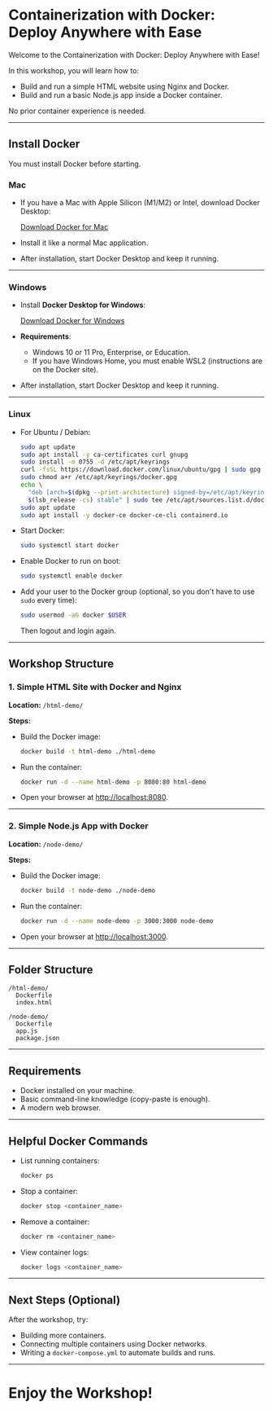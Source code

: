 # Containerization with Docker: Deploy Anywhere with Ease

Welcome to the Containerization with Docker: Deploy Anywhere with Ease!

In this workshop, you will learn how to:

- Build and run a simple HTML website using Nginx and Docker.
- Build and run a basic Node.js app inside a Docker container.

No prior container experience is needed.

---

## Install Docker

You must install Docker before starting.

### Mac

- If you have a Mac with Apple Silicon (M1/M2) or Intel, download Docker Desktop:
  
  [Download Docker for Mac](https://www.docker.com/products/docker-desktop/)

- Install it like a normal Mac application.
- After installation, start Docker Desktop and keep it running.

---

### Windows

- Install **Docker Desktop for Windows**:
  
  [Download Docker for Windows](https://www.docker.com/products/docker-desktop/)

- **Requirements**:
  - Windows 10 or 11 Pro, Enterprise, or Education.
  - If you have Windows Home, you must enable WSL2 (instructions are on the Docker site).
- After installation, start Docker Desktop and keep it running.

---

### Linux

- For Ubuntu / Debian:

  ```bash
  sudo apt update
  sudo apt install -y ca-certificates curl gnupg
  sudo install -m 0755 -d /etc/apt/keyrings
  curl -fsSL https://download.docker.com/linux/ubuntu/gpg | sudo gpg --dearmor -o /etc/apt/keyrings/docker.gpg
  sudo chmod a+r /etc/apt/keyrings/docker.gpg
  echo \
    "deb [arch=$(dpkg --print-architecture) signed-by=/etc/apt/keyrings/docker.gpg] https://download.docker.com/linux/ubuntu \
    $(lsb_release -cs) stable" | sudo tee /etc/apt/sources.list.d/docker.list > /dev/null
  sudo apt update
  sudo apt install -y docker-ce docker-ce-cli containerd.io
  ```

- Start Docker:

  ```bash
  sudo systemctl start docker
  ```

- Enable Docker to run on boot:

  ```bash
  sudo systemctl enable docker
  ```

- Add your user to the Docker group (optional, so you don't have to use `sudo` every time):

  ```bash
  sudo usermod -aG docker $USER
  ```

  Then logout and login again.

---

## Workshop Structure

### 1. Simple HTML Site with Docker and Nginx

**Location:** `/html-demo/`

**Steps:**

- Build the Docker image:

  ```bash
  docker build -t html-demo ./html-demo
  ```

- Run the container:

  ```bash
  docker run -d --name html-demo -p 8080:80 html-demo
  ```

- Open your browser at [http://localhost:8080](http://localhost:8080).

---

### 2. Simple Node.js App with Docker

**Location:** `/node-demo/`

**Steps:**

- Build the Docker image:

  ```bash
  docker build -t node-demo ./node-demo
  ```

- Run the container:

  ```bash
  docker run -d --name node-demo -p 3000:3000 node-demo
  ```

- Open your browser at [http://localhost:3000](http://localhost:3000).

---

## Folder Structure

```
/html-demo/
  Dockerfile
  index.html

/node-demo/
  Dockerfile
  app.js
  package.json
```

---

## Requirements

- Docker installed on your machine.
- Basic command-line knowledge (copy-paste is enough).
- A modern web browser.

---

## Helpful Docker Commands

- List running containers:

  ```bash
  docker ps
  ```

- Stop a container:

  ```bash
  docker stop <container_name>
  ```

- Remove a container:

  ```bash
  docker rm <container_name>
  ```

- View container logs:

  ```bash
  docker logs <container_name>
  ```

---

## Next Steps (Optional)

After the workshop, try:

- Building more containers.
- Connecting multiple containers using Docker networks.
- Writing a `docker-compose.yml` to automate builds and runs.

---

# Enjoy the Workshop!